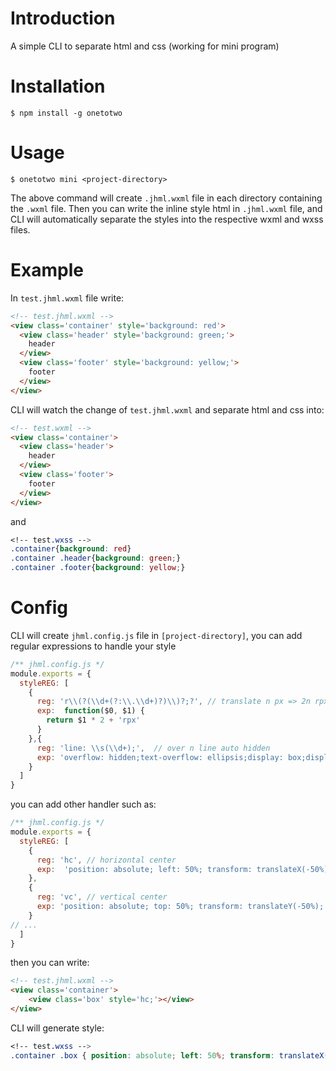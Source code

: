 
# Introduction

A simple CLI to separate html and css (working for mini program)

# Installation
```npm
$ npm install -g onetotwo
```

# Usage
```npm
$ onetotwo mini <project-directory>
```
The above command will create `.jhml.wxml` file in each directory containing the `.wxml` file.
Then you can write the inline style html in `.jhml.wxml` file, and CLI will automatically separate the styles into the respective wxml and wxss files.

# Example 

In `test.jhml.wxml` file write:

```html
<!-- test.jhml.wxml -->
<view class='container' style='background: red'>
  <view class='header' style='background: green;'> 
    header
  </view>
  <view class='footer' style='background: yellow;'>
    footer
  </view>
</view>
```

CLI will watch the change of `test.jhml.wxml` and separate html and css into:

```html 
<!-- test.wxml -->
<view class='container'>
  <view class='header'> 
    header
  </view>
  <view class='footer'>
    footer
  </view>
</view>
```
and 

```css
<!-- test.wxss -->
.container{background: red}
.container .header{background: green;}
.container .footer{background: yellow;}
```

# Config

CLI will create `jhml.config.js` file in `[project-directory]`, you can add regular expressions to handle your style

```js
/** jhml.config.js */
module.exports = {
  styleREG: [
    {
      reg: 'r\\(?(\\d+(?:\\.\\d+)?)\\)?;?', // translate n px => 2n rpx
      exp:  function($0, $1) {
        return $1 * 2 + 'rpx'
      }
    },{
      reg: 'line: \\s(\\d+);',  // over n line auto hidden
      exp: 'overflow: hidden;text-overflow: ellipsis;display: box;display: -webkit-box;line-clamp: $1; -webkit-line-clamp: $1; -webkit-box-orient: vertical;'
    }
  ]
}
```
you can add other handler such as:

```js
/** jhml.config.js */
module.exports = {
  styleREG: [
    {
      reg: 'hc', // horizontal center
      exp:  'position: absolute; left: 50%; transform: translateX(-50%);'
    },
    {
      reg: 'vc', // vertical center
      exp: 'position: absolute; top: 50%; transform: translateY(-50%);
    }
// ...
  ]
}
```
then you can write:

```html
<!-- test.jhml.wxml -->
<view class='container'>
    <view class='box' style='hc;'></view>
</view>
```
CLI will generate style:

```css
<!-- test.wxss -->
.container .box { position: absolute; left: 50%; transform: translateX(-50%); }
```

